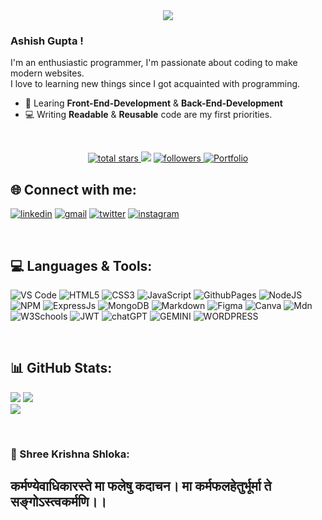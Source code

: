 <div align='center'>
<img src='https://readme-typing-svg.herokuapp.com?font=ubuntu&color=16A085&center=true&lines=Front+End+Developer;Enthusiastic+Programmer;Back+End+Developer;Code+For+Everyone'/>
</div>

### Ashish Gupta !

I'm an enthusiastic programmer, I'm passionate about coding to make modern websites.</br>
I love to learning new things since I got acquainted with programming.

- 🌱 Learing **Front-End-Development** & **Back-End-Development**
- 💻 Writing **Readable** & **Reusable** code are my first priorities.

<br>

<p align='center'>
    <a href='https://github.com/Ashish-Gupta7?tab=repositories&sort=stargazers'>
        <img alt='total stars' title='Total stars on GitHub' src='https://custom-icon-badges.herokuapp.com/badge/dynamic/json?logo=star&color=55960c&labelColor=488207&label=Stars&style=for-the-badge&query=%24.stars&url=https://api.github-star-counter.workers.dev/user/Ashish-Gupta7'/>
    </a>
    <img src='https://visitor-badge.imlete.cn/?id=github.Ashish-Gupta7&style=for-the-badge&logo=Github&color=16a085'>
    <a href='https://github.com/Ashish-Gupta7?tab=followers'>
        <img alt='followers' title='Follow Me on GitHub' src='https://custom-icon-badges.herokuapp.com/github/followers/Ashish-Gupta7?color=236ad3&labelColor=1155ba&style=for-the-badge&logo=person-add&label=Follow&logoColor=white'/>
    </a>
   <a href='#'>
        <img alt='Portfolio' src='https://img.shields.io/badge/Portfolio-255E63?style=for-the-badge&logo=About.me&logoColor=white'/>
        <br>
    </a>
</p>

## 🌐 Connect with me:
[![linkedin](https://img.shields.io/badge/linkedin-0A66C2?style=for-the-badge&logo=linkedin&logoColor=white)](https://www.linkedin.com/in/ashishkumargupta7/) [![gmail](https://img.shields.io/badge/Gmail-D14836?style=for-the-badge&amp;logo=gmail&amp;logoColor=white)](ash300mr@gmail.com) [![twitter](https://img.shields.io/badge/Follow_me-black?style=for-the-badge&logo=x&logoColor=%23fff&link=https%3A%2F%2Ftwitter.com%2FAshishMayaGupta)](https://twitter.com/AshishMayaGupta) [![instagram](https://img.shields.io/badge/instagram-black?style=for-the-badge&logo=instagram&labelColor=%23000&color=%23E4405F&link=https%3A%2F%2Fwww.instagram.com%2Fiamashishgupta7%2F)](https://www.instagram.com/iamashishgupta7/)

<br>
<!-- <p align="left"> <a href="https://github-profile-trophy.vercel.app/?username=ryo-ma&theme=radical"><img src="https://github-profile-trophy.vercel.app/?username=Ashish-Gupta7&theme=radical" /></a> </p> -->

## 💻 Languages & Tools:
![VS Code](https://img.shields.io/badge/VSCode-0078D4?style=for-the-badge&logo=visual%20studio%20code&logoColor=white) ![HTML5](https://img.shields.io/badge/html5-%23E34F26.svg?style=for-the-badge&logo=html5&logoColor=white) ![CSS3](https://img.shields.io/badge/css3-%231572B6.svg?style=for-the-badge&logo=css3&logoColor=white) ![JavaScript](https://img.shields.io/badge/javascript-%23323330.svg?style=for-the-badge&logo=javascript&logoColor=%23F7DF1E) ![GithubPages](https://img.shields.io/badge/github%20pages-121013?style=for-the-badge&logo=github&logoColor=white) ![NodeJS](https://img.shields.io/badge/node.js-6DA55F?style=for-the-badge&logo=node.js&logoColor=white) ![NPM](https://img.shields.io/badge/npm-CB3837?style=for-the-badge&logo=npm&logoColor=white) ![ExpressJs](https://img.shields.io/badge/expressjs-black?style=for-the-badge&logo=express&logoColor=%23fff) ![MongoDB](https://img.shields.io/badge/MongoDB-4EA94B?style=for-the-badge&logo=mongodb&logoColor=white) ![Markdown](https://img.shields.io/badge/Markdown-000000?style=for-the-badge&logo=markdown&logoColor=white) ![Figma](https://img.shields.io/badge/figma-%23F24E1E.svg?style=for-the-badge&logo=figma&logoColor=white) ![Canva](https://img.shields.io/badge/Canva-%2300C4CC.svg?style=for-the-badge&logo=Canva&logoColor=white) ![Mdn](https://img.shields.io/badge/MDN_Web_Docs-black?style=for-the-badge&logo=mdnwebdocs&logoColor=white) ![W3Schools](https://img.shields.io/badge/W3Schools-04AA6D?style=for-the-badge&logo=W3Schools&logoColor=white) ![JWT](https://img.shields.io/badge/JWT-000000?style=for-the-badge&logo=JSON%20web%20tokens&logoColor=white) ![chatGPT](https://img.shields.io/badge/ChatGPT-74aa9c?style=for-the-badge&logo=openai&logoColor=white) ![GEMINI](https://img.shields.io/badge/Gemini-8E75B2?style=for-the-badge&logo=googlebard&logoColor=fff) ![WORDPRESS](https://img.shields.io/badge/Wordpress-21759B?style=for-the-badge&logo=wordpress&logoColor=white)

<br>

## 📊 GitHub Stats:
![](https://github-readme-stats.vercel.app/api?username=Ashish-Gupta7&theme=transparent&hide_border=true&include_all_commits=true&count_private=true) ![](https://github-readme-streak-stats.herokuapp.com/?user=Ashish-Gupta7&theme=transparent&hide_border=true)<br/>
![](https://github-readme-stats.vercel.app/api/top-langs/?username=Ashish-Gupta7&theme=transparent&hide_border=true&include_all_commits=true&count_private=true&layout=compact)

<br>

### 👏 Shree Krishna Shloka:
<h2>कर्मण्येवाधिकारस्ते मा फलेषु कदाचन। मा कर्मफलहेतुर्भूर्मा ते सङ्गोऽस्त्वकर्मणि।।</h2>
